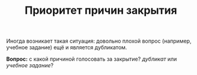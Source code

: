 ﻿---
title: "Приоритет причин закрытия"
se.owner.user_id: 507426
se.owner.display_name: "wchistow"
se.owner.link: "https://ru.meta.stackoverflow.com/users/507426/wchistow"
se.link: "https://ru.meta.stackoverflow.com/questions/13064/%d0%9f%d1%80%d0%b8%d0%be%d1%80%d0%b8%d1%82%d0%b5%d1%82-%d0%bf%d1%80%d0%b8%d1%87%d0%b8%d0%bd-%d0%b7%d0%b0%d0%ba%d1%80%d1%8b%d1%82%d0%b8%d1%8f"
se.question_id: 13064
se.post_type: question
---
<p>Иногда возникает такая ситуация: довольно плохой вопрос (например, учебное задание) ещё и является дубликатом.</p>
<p><strong>Вопрос:</strong> с какой причиной голосовать за закрытие? <em>дубликат</em> или <em>учебное задание</em>?</p>
